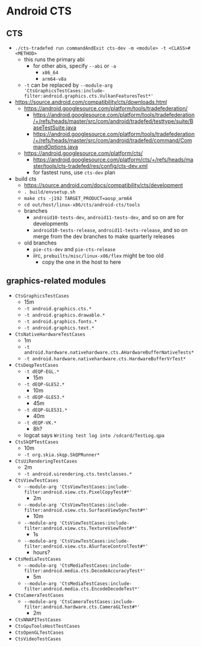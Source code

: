 Android CTS
===========

## CTS

- `./cts-tradefed run commandAndExit cts-dev -m <module> -t <CLASS>#<METHOD>`
  - this runs the primary abi
    - for other abis, specify `--abi` or `-a`
      - `x86_64`
      - `arm64-v8a`
  - `-t` can be replaced by
    `--module-arg 'CtsGraphicsTestCases:include-filter:android.graphics.cts.VulkanFeaturesTest*'`
- <https://source.android.com/compatibility/cts/downloads.html>
  - <https://android.googlesource.com/platform/tools/tradefederation/>
    - <https://android.googlesource.com/platform/tools/tradefederation/+/refs/heads/master/src/com/android/tradefed/testtype/suite/BaseTestSuite.java>
    - <https://android.googlesource.com/platform/tools/tradefederation/+/refs/heads/master/src/com/android/tradefed/command/CommandOptions.java>
  - <https://android.googlesource.com/platform/cts/>
    - <https://android.googlesource.com/platform/cts/+/refs/heads/master/tools/cts-tradefed/res/config/cts-dev.xml>
    - for fastest runs, use `cts-dev` plan
- build cts
  - <https://source.android.com/docs/compatibility/cts/development>
  - `. build/envsetup.sh`
  - `make cts -j192 TARGET_PRODUCT=aosp_arm64`
  - `cd out/host/linux-x86/cts/android-cts/tools`
  - branches
    - `android10-tests-dev`, `android11-tests-dev`, and so on are for
      developments
    - `android10-tests-release`, `android11-tests-release`, and so on merge
      from the dev branches to make quarterly releases
  - old branches
    - `pie-cts-dev` and `pie-cts-release`
    - iirc, `prebuilts/misc/linux-x86/flex` might be too old
      - copy the one in the host to here

## graphics-related modules

- `CtsGraphicsTestCases`
  - 15m
  - `-t android.graphics.cts.*`
  - `-t android.graphics.drawable.*`
  - `-t android.graphics.fonts.*`
  - `-t android.graphics.text.*`
- `CtsNativeHardwareTestCases`
  - 1m
  - `-t android.hardware.nativehardware.cts.AHardwareBufferNativeTests*`
  - `-t android.hardware.nativehardware.cts.HardwareBufferVrTest*`
- `CtsDeqpTestCases`
  - `-t dEQP-EGL.*`
    - 15m
  - `-t dEQP-GLES2.*`
    - 10m
  - `-t dEQP-GLES3.*`
    - 45m
  - `-t dEQP-GLES31.*`
    - 40m
  - `-t dEQP-VK.*`
    - 8h?
  - logcat says `Writing test log into /sdcard/TestLog.qpa`
- `CtsSkQPTestCases`
  - 10m
  - `-t org.skia.skqp.SkQPRunner*`
- `CtsUiRenderingTestCases`
  - 2m
  - `-t android.uirendering.cts.testclasses.*`
- `CtsViewTestCases`
  - `--module-arg 'CtsViewTestCases:include-filter:android.view.cts.PixelCopyTest#*'`
    - 2m
  - `--module-arg 'CtsViewTestCases:include-filter:android.view.cts.SurfaceViewSyncTest#*'`
    - 10m
  - `--module-arg 'CtsViewTestCases:include-filter:android.view.cts.TextureViewTest#*'`
    - 1s
  - `--module-arg 'CtsViewTestCases:include-filter:android.view.cts.ASurfaceControlTest#*'`
    - hours?
- `CtsMediaTestCases`
  - `--module-arg 'CtsMediaTestCases:include-filter:android.media.cts.DecodeAccuracyTest*'`
    - 5m
  - `--module-arg 'CtsMediaTestCases:include-filter:android.media.cts.EncodeDecodeTest*'`
- `CtsCameraTestCases`
  - `--module-arg 'CtsCameraTestCases:include-filter:android.hardware.cts.CameraGLTest#*'`
    - 2m
- `CtsNNAPITestCases`
- `CtsGpuToolsHostTestCases`
- `CtsOpenGLTestCases`
- `CtsVideoTestCases`
